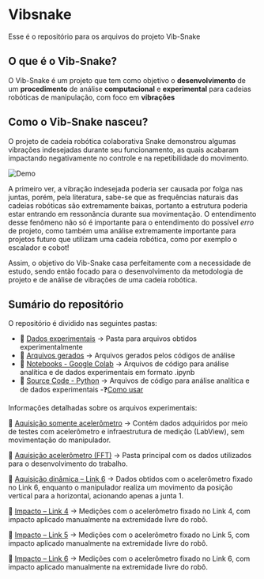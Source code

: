 # Vibsnake

Esse é o repositório para os arquivos do projeto Vib-Snake

## O que é o Vib-Snake?

O Vib-Snake é um projeto que tem como objetivo o **desenvolvimento** de um **procedimento** de análise **computacional** e **experimental** para cadeias robóticas de manipulação, com foco em **vibrações**

## Como o Vib-Snake nasceu?

O projeto de cadeia robótica colaborativa Snake demonstrou algumas vibrações indesejadas durante seu funcionamento, as quais acabaram impactando negativamente no controle e na repetibilidade do movimento.

![Demo](https://media2.giphy.com/media/v1.Y2lkPTc5MGI3NjExaTU2MGs2YmF0emp1Ynh0YmtqeTIxbndvYjQyM2JkdHhlcnBhdmpyMCZlcD12MV9pbnRlcm5hbF9naWZfYnlfaWQmY3Q9Zw/cV39IH964Rv7sl8dhB/giphy.gif)

A primeiro ver, a vibração indesejada poderia ser causada por folga nas juntas, porém, pela literatura, sabe-se que as frequências naturais das cadeias robóticas são extremamente baixas, portanto a estrutura poderia estar entrando em ressonância durante sua movimentação. O entendimento desse fenômeno não só é importante para o entendimento do possível _erro_ de projeto, como também uma análise extremamente importante para projetos futuro que utilizam uma cadeia robótica, como por exemplo o escalador e cobot!

Assim, o objetivo do Vib-Snake casa perfeitamente com a necessidade de estudo, sendo então focado para o desenvolvimento da metodologia de projeto e de análise de vibrações de uma cadeia robótica.

## Sumário do repositório

O repositório é dividido nas seguintes pastas:
- 📂 [Dados experimentais](./Exp_data/) → Pasta para arquivos obtidos experimentalmente
- 📝 [Arquivos gerados](./Export/) → Arquivos gerados pelos códigos de análise
- 📓 [Notebooks - Google Colab](./Google_colab/) → Arquivos de código para análise analítica e de dados experimentais em formato .ipynb
- 🧠 [Source Code - Python](./src/) → Arquivos de código para análise analítica e de dados experimentais -❓[Como usar](./src/README.md)

Informações detalhadas sobre os arquivos experimentais:

📂 [Aquisição somente acelerômetro](./Exp_data/Aquisições%20acelerômetro(FFT)/) → Contém dados adquiridos por meio de testes com acelerômetro e infraestrutura de medição (LabView), sem movimentação do manipulador.

📂 [Aquisição acelerômetro (FFT)](./Exp_data/Aquisição%20somente%20acelerômetro(Link6)/) → Pasta principal com os dados utilizados para o desenvolvimento do trabalho.

📂 [Aquisição dinâmica – Link 6](./Exp_data/Aquisições%20acelerômetro(FFT)/Aquisição_dinâmica/) → Dados obtidos com o acelerômetro fixado no Link 6, enquanto o manipulador realiza um movimento da posição vertical para a horizontal, acionando apenas a junta 1.

📂 [Impacto – Link 4](./Exp_data/Aquisições%20acelerômetro(FFT)/Link%4/) → Medições com o acelerômetro fixado no Link 4, com impacto aplicado manualmente na extremidade livre do robô.

📂 [Impacto – Link 5](./Exp_data/Aquisições%20acelerômetro(FFT)/Link%5/) → Medições com o acelerômetro fixado no Link 5, com impacto aplicado manualmente na extremidade livre do robô.

📂 [Impacto – Link 6](./Exp_data/Aquisições%20acelerômetro(FFT)/Link%6/) → Medições com o acelerômetro fixado no Link 6, com impacto aplicado manualmente na extremidade livre do robô.
